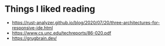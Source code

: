 # Things I liked reading

- https://rust-analyzer.github.io/blog/2020/07/20/three-architectures-for-responsive-ide.html
- https://www.cs.unc.edu/techreports/86-020.pdf
- https://grugbrain.dev/
